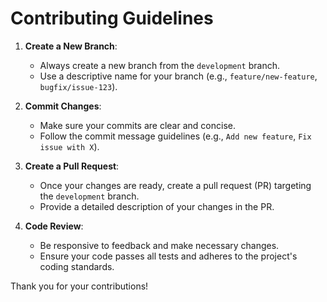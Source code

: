 # Contributing Guidelines

1. **Create a New Branch**:

    - Always create a new branch from the `development` branch.
    - Use a descriptive name for your branch (e.g., `feature/new-feature`, `bugfix/issue-123`).

2. **Commit Changes**:

    - Make sure your commits are clear and concise.
    - Follow the commit message guidelines (e.g., `Add new feature`, `Fix issue with X`).

3. **Create a Pull Request**:

    - Once your changes are ready, create a pull request (PR) targeting the `development` branch.
    - Provide a detailed description of your changes in the PR.

4. **Code Review**:
    - Be responsive to feedback and make necessary changes.
    - Ensure your code passes all tests and adheres to the project's coding standards.

Thank you for your contributions!
